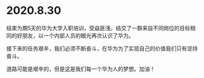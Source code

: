 # 2020.8.30

结束为期5天的华为大学入职培训，受益匪浅，结交了一群来自不同岗位的目标相同的好朋友，以一个内部人员的眼光再次认识了华为。

接下来的任务艰辛，我们必须不断奋斗，在华为为了实现自己的价值我们只有坚持奋斗。

道路可能是艰辛的，但是这是我们每一个华为人的梦想。加油！